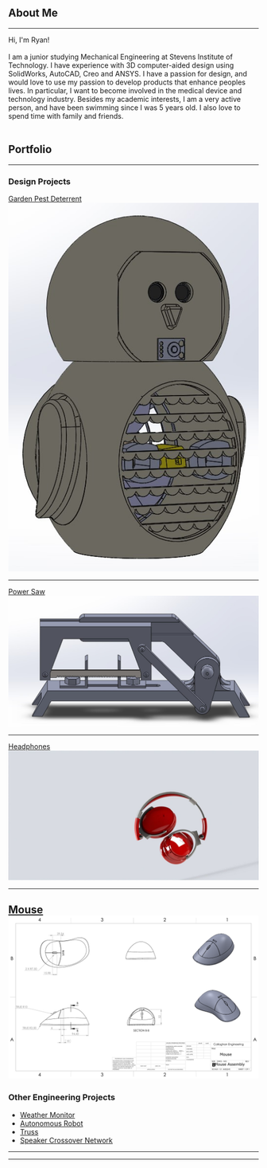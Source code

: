 ## About Me
---
 Hi, I'm Ryan! <br><br>
 I am a junior studying Mechanical Engineering at Stevens Institute of Technology. I have experience with 3D computer-aided design using SolidWorks, AutoCAD, Creo and ANSYS. I have a passion for design, and would love to use my passion to develop products that enhance peoples lives. In particular, I want to become involved in the medical device and technology industry. Besides my academic interests, I am a very active person, and have been swimming since I was 5 years old. I also love to spend time with family and friends.
 <br><br>

## Portfolio

---

### Design Projects 

[Garden Pest Deterrent](/sample_page)
<img src="images/Owl Project.jpg?raw=true"/>

---
[Power Saw](/pdf/sample_presentation.pdf)
<img src="images/Power Saw.jpg?raw=true"/>

---
[Headphones](http://example.com/)
<img src="images/headphones.jfif?raw=true"/>

---
[Mouse](http://example.com/)
<img src="images/Mouse Assembly.pdf?raw=true"/>
---
### Other Engineering Projects

- [Weather Monitor](http://example.com/)
- [Autonomous Robot](http://example.com/)
- [Truss](http://example.com/)
- [Speaker Crossover Network](http://example.com/)

---




---

